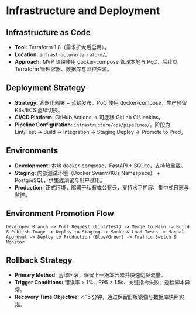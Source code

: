 # Infrastructure and Deployment

## Infrastructure as Code
- **Tool:** Terraform 1.8（需求扩大后启用）。
- **Location:** `infrastructure/terraform/`。
- **Approach:** MVP 阶段使用 docker-compose 管理本地与 PoC，后续以 Terraform 管理容器、数据库与监控资源。

## Deployment Strategy
- **Strategy:** 容器化部署 + 蓝绿发布，PoC 使用 docker-compose，生产预留 K8s/ECS 蓝绿切换。
- **CI/CD Platform:** GitHub Actions → 可迁移 GitLab CI/Jenkins。
- **Pipeline Configuration:** `infrastructure/ops/pipelines/`，阶段为 Lint/Test → Build → Integration → Staging Deploy → Promote to Prod。

## Environments
- **Development:** 本地 docker-compose，FastAPI + SQLite，支持热重载。
- **Staging:** 内部测试环境（Docker Swarm/K8s Namespace） + PostgreSQL，供集成测试与用户试用。
- **Production:** 正式环境，部署于私有或公有云，支持水平扩展、集中式日志与监控。

## Environment Promotion Flow
```text
Developer Branch -> Pull Request (Lint/Test) -> Merge to Main -> Build & Publish Image -> Deploy to Staging -> Smoke & Load Tests -> Manual Approval -> Deploy to Production (Blue/Green) -> Traffic Switch & Monitor
```

## Rollback Strategy
- **Primary Method:** 蓝绿回滚，保留上一版本容器并快速切换流量。
- **Trigger Conditions:** 错误率 > 1%、P95 > 1.5s、关键指令失败、巡检脚本异常。
- **Recovery Time Objective:** < 15 分钟，通过保留旧版镜像与数据库快照实现。
